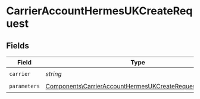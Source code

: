 # CarrierAccountHermesUKCreateRequest


## Fields

| Field                                                                                                                                | Type                                                                                                                                 | Required                                                                                                                             | Description                                                                                                                          | Example                                                                                                                              |
| ------------------------------------------------------------------------------------------------------------------------------------ | ------------------------------------------------------------------------------------------------------------------------------------ | ------------------------------------------------------------------------------------------------------------------------------------ | ------------------------------------------------------------------------------------------------------------------------------------ | ------------------------------------------------------------------------------------------------------------------------------------ |
| `carrier`                                                                                                                            | *string*                                                                                                                             | :heavy_check_mark:                                                                                                                   | N/A                                                                                                                                  | hermes_uk                                                                                                                            |
| `parameters`                                                                                                                         | [Components\CarrierAccountHermesUKCreateRequestParameters](../../Models/Components/CarrierAccountHermesUKCreateRequestParameters.md) | :heavy_check_mark:                                                                                                                   | N/A                                                                                                                                  |                                                                                                                                      |